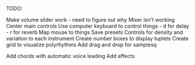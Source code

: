 TODO:

Make volume slider work - need to figure out why Mixer isn't working
Center main controls
Use computer keyboard to control things
    - d for delay
    - r for reverb
Map mouse to things
Save presets
Controls for density and variation to each instrument
Create number boxes to display tuplets
Create grid to visualize polyrhythms
Add drag and drop for samplesq

Add chords with automatic voice leading
Add effects